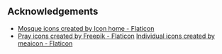 ## Acknowledgements
- <a href="https://www.flaticon.com/free-icons/mosque" title="mosque icons">Mosque icons created by Icon home - Flaticon</a>
- <a href="https://www.flaticon.com/free-icons/pray" title="pray icons">Pray icons created by Freepik - Flaticon</a>
<a href="https://www.flaticon.com/free-icons/individual" title="individual icons">Individual icons created by meaicon - Flaticon</a>